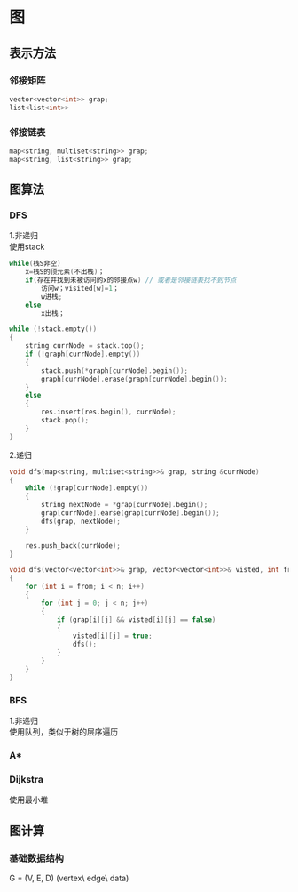 
# 图

## 表示方法

### 邻接矩阵

```c
vector<vector<int>> grap;
list<list<int>> 
```

### 邻接链表

```c
map<string, multiset<string>> grap;
map<string, list<string>> grap;
```

## 图算法

### DFS

1.非递归  
使用stack

```c
while(栈S非空)
    x=栈S的顶元素(不出栈)；
    if(存在并找到未被访问的x的邻接点w) // 或者是邻接链表找不到节点
        访问w；visited[w]=1；
        w进栈;
    else
        x出栈；

while (!stack.empty())
{
    string currNode = stack.top();
    if (!graph[currNode].empty())
    {
        stack.push(*graph[currNode].begin());
        graph[currNode].erase(graph[currNode].begin());
    }
    else
    {
        res.insert(res.begin(), currNode);
        stack.pop();
    }
}
```

2.递归  

```c
void dfs(map<string, multiset<string>>& grap, string &currNode)
{
    while (!grap[currNode].empty())
    {
        string nextNode = *grap[currNode].begin();
        grap[currNode].earse(grap[currNode].begin());
        dfs(grap, nextNode);
    }

    res.push_back(currNode);
}

void dfs(vector<vector<int>>& grap, vector<vector<int>>& visted, int from)
{
    for (int i = from; i < n; i++)
    {
        for (int j = 0; j < n; j++)
        {
            if (grap[i][j] && visted[i][j] == false)
            {
                visted[i][j] = true;
                dfs();
            }
        }
    }
}
```

### BFS

1.非递归  
使用队列，类似于树的层序遍历  

### A*

### Dijkstra

使用最小堆  

## 图计算

### 基础数据结构

G = (V, E, D) (vertex\ edge\ data)  
